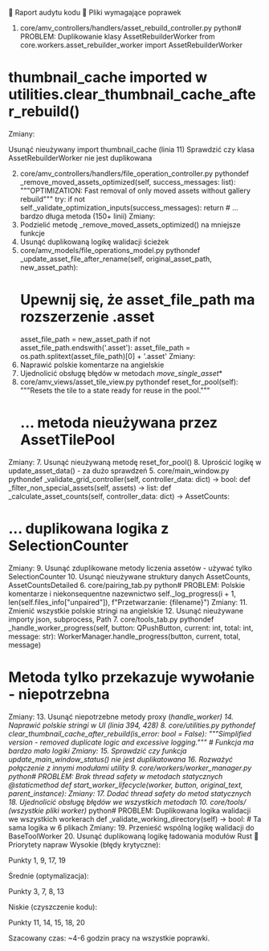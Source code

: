 🐛 Raport audytu kodu
📁 Pliki wymagające poprawek
1. core/amv_controllers/handlers/asset_rebuild_controller.py
python# PROBLEM: Duplikowanie klasy AssetRebuilderWorker 
from core.workers.asset_rebuilder_worker import AssetRebuilderWorker
# thumbnail_cache imported w utilities.clear_thumbnail_cache_after_rebuild()
Zmiany:

Usunąć nieużywany import thumbnail_cache (linia 11)
Sprawdzić czy klasa AssetRebuilderWorker nie jest duplikowana

2. core/amv_controllers/handlers/file_operation_controller.py
pythondef _remove_moved_assets_optimized(self, success_messages: list):
    """OPTIMIZATION: Fast removal of only moved assets without gallery rebuild"""
    try:
        if not self._validate_optimization_inputs(success_messages):
            return
        # ... bardzo długa metoda (150+ linii)
Zmiany:
3. Podzielić metodę _remove_moved_assets_optimized() na mniejsze funkcje
4. Usunąć duplikowaną logikę walidacji ścieżek
3. core/amv_models/file_operations_model.py
pythondef _update_asset_file_after_rename(self, original_asset_path, new_asset_path):
    # Upewnij się, że asset_file_path ma rozszerzenie .asset
    asset_file_path = new_asset_path
    if not asset_file_path.endswith('.asset'):
        asset_file_path = os.path.splitext(asset_file_path)[0] + '.asset'
Zmiany:
5. Naprawić polskie komentarze na angielskie
6. Ujednolicić obsługę błędów w metodach _move_single_asset_*
4. core/amv_views/asset_tile_view.py
pythondef reset_for_pool(self):
    """Resets the tile to a state ready for reuse in the pool."""
    # ... metoda nieużywana przez AssetTilePool
Zmiany:
7. Usunąć nieużywaną metodę reset_for_pool()
8. Uprościć logikę w update_asset_data() - za dużo sprawdzeń
5. core/main_window.py
pythondef _validate_grid_controller(self, controller_data: dict) -> bool:
def _filter_non_special_assets(self, assets) -> list:
def _calculate_asset_counts(self, controller_data: dict) -> AssetCounts:
# ... duplikowana logika z SelectionCounter
Zmiany:
9. Usunąć zduplikowane metody liczenia assetów - używać tylko SelectionCounter
10. Usunąć nieużywane struktury danych AssetCounts, AssetCountsDetailed
6. core/pairing_tab.py
python# PROBLEM: Polskie komentarze i niekonsequentne nazewnictwo
self._log_progress(i + 1, len(self.files_info["unpaired"]), f"Przetwarzanie: {filename}")
Zmiany:
11. Zmienić wszystkie polskie stringi na angielskie
12. Usunąć nieużywane importy json, subprocess, Path
7. core/tools_tab.py
pythondef _handle_worker_progress(self, button: QPushButton, current: int, total: int, message: str):
    WorkerManager.handle_progress(button, current, total, message)
# Metoda tylko przekazuje wywołanie - niepotrzebna
Zmiany:
13. Usunąć niepotrzebne metody proxy (_handle_worker_*)
14. Naprawić polskie stringi w UI (linia 394, 428)
8. core/utilities.py
pythondef clear_thumbnail_cache_after_rebuild(is_error: bool = False):
    """Simplified version - removed duplicate logic and excessive logging."""
    # Funkcja ma bardzo mało logiki
Zmiany:
15. Sprawdzić czy funkcja update_main_window_status() nie jest duplikatowana
16. Rozważyć połączenie z innymi modułami utility
9. core/workers/worker_manager.py
python# PROBLEM: Brak thread safety w metodach statycznych
@staticmethod
def start_worker_lifecycle(worker, button, original_text, parent_instance):
Zmiany:
17. Dodać thread safety do metod statycznych
18. Ujednolicić obsługę błędów we wszystkich metodach
10. core/tools/ (wszystkie pliki worker)*
python# PROBLEM: Duplikowana logika walidacji we wszystkich workerach
def _validate_working_directory(self) -> bool:
    # Ta sama logika w 6 plikach
Zmiany:
19. Przenieść wspólną logikę walidacji do BaseToolWorker
20. Usunąć duplikowaną logikę ładowania modułów Rust
🎯 Priorytety napraw
Wysokie (błędy krytyczne):

Punkty 1, 9, 17, 19

Średnie (optymalizacja):

Punkty 3, 7, 8, 13

Niskie (czyszczenie kodu):

Punkty 11, 14, 15, 18, 20

Szacowany czas: ~4-6 godzin pracy na wszystkie poprawki.